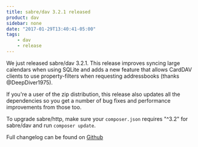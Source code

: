 ```yaml
---
title: sabre/dav 3.2.1 released
product: dav 
sidebar: none
date: "2017-01-29T13:40:41-05:00"
tags:
    - dav 
    - release
---
```


We just released sabre/dav 3.2.1. This release improves syncing large calendars
when using SQLite and adds a new feature that allows CardDAV clients to use
property-filters when requesting addressbooks (thanks @DeepDiver1975).

If you're a user of the zip distribution, this release also updates all the
dependencies so you get a number of bug fixes and performance improvements from
those too.

To upgrade sabre/http, make sure your `composer.json` requires "^3.2" for
sabre/dav and run `composer update`.

Full changelog can be found on [Github][1]

[1]: https://github.com/sabre-io/dav/blob/3.2.1/CHANGELOG.md
